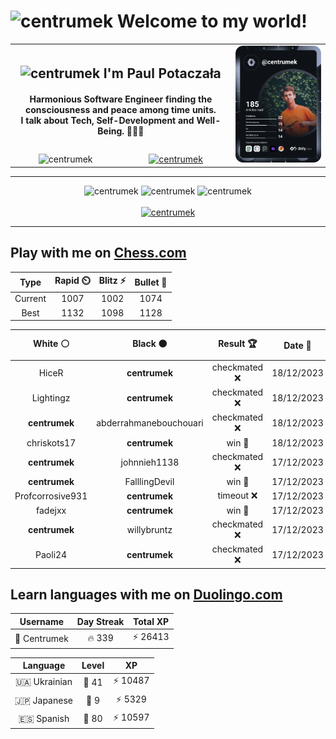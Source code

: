 <h1>
  <img
    src="https://emojis.slackmojis.com/emojis/images/1531849430/4246/blob-sunglasses.gif"
    width="30"
    alt="centrumek"
  />
  Welcome to my world!
</h1>

<table>
  <tbody>
    <tr>
      <td align="center" width="70%" colspan="2">
        <h2>
          <img
            src="https://raw.githubusercontent.com/MartinHeinz/MartinHeinz/master/wave.gif"
            width="30px"
            alt="centrumek"
          />
          I'm Paul Potaczała
        </h2>
        <h4>
          Harmonious Software Engineer finding the consciousness and peace among time units.
          <br/>
          I talk about Tech, Self-Development and Well-Being. 🌿🧘🚀
        </h4>
      </td>
      <td width="30%" rowspan="2">
        <a href="https://app.daily.dev/centrumek">
          <img
            src="./devcard.svg"
            alt="centrumek"
          />
        </a>
      </td>
    </tr>
    <tr align="center">
      <td>
        <img
          src="https://komarev.com/ghpvc/?username=centrumek&label=visitors&color=0e75b6&style=flat"
          alt="centrumek"
        >
      </td>
      <td>
        <a href="https://stackoverflow.com/users/14496012/centrumek">
          <img
            src="https://stackoverflow.com/users/flair/14496012.png?theme=dark"
            alt="centrumek"
          >
        </a>
      </td>
    </tr>
  </tbody>
</table>

---
<div align="center">
  <img 
    src="https://github-readme-stats.vercel.app/api?username=centrumek&show_icons=true&count_private=true&theme=dark&hide_border=true&hide=issues,contribs&bg_color=00000000"
    alt="centrumek"
  />
  <img
    src="https://github-readme-stats.vercel.app/api/top-langs/?username=centrumek&layout=compact&hide_border=true&theme=dark&bg_color=00000000&langs_count=6&exclude_repo=air-statistic-app"
    alt="centrumek"
  />
  <img 
    src="https://github-readme-streak-stats.herokuapp.com?user=centrumek&theme=dark&hide_border=true&background=FFFFFF00"
    alt="centrumek"
  />
  <br/>
  <br/>
  <a href="https://www.buymeacoffee.com/centrumek">
    <img
      src="https://cdn.buymeacoffee.com/buttons/v2/default-orange.png"
      height="50"
      width="210"
      alt="centrumek"
    />
  </a>
</div>

---

## Play with me on [Chess.com](https://www.chess.com/member/centrumek)

<div align="center">
<!--START_SECTION:chessStats-->
<!-- Automatically generated with https://github.com/Balastrong/chess-stats-action -->

| Type | Rapid ⏲️ | Blitz ⚡ | Bullet 🔫 |
|:---:|:---:|:---:|:---:|
| Current | 1007 | 1002 | 1074 |
| Best | 1132 | 1098 | 1128 |

| White ⚪ | Black ⚫ | Result 🏆 | Date 📅 | Position 🗺️ | Type 🕕 |
|:---:|:---:|:---:|:---:|:---:|:---:|
| HiceR | **centrumek** | checkmated ❌ | 18/12/2023 | <a href="http://www.ee.unb.ca/cgi-bin/tervo/fen.pl?select=1R6/p1p5/k1N5/2p4p/Q7/6P1/P4PPK/8 b - -">Link</a> | Blitz |
| Lightingz | **centrumek** | checkmated ❌ | 18/12/2023 | <a href="http://www.ee.unb.ca/cgi-bin/tervo/fen.pl?select=4Q1k1/p7/5KP1/1p6/8/2P5/PP6/8 b - -">Link</a> | Blitz |
| **centrumek** | abderrahmanebouchouari | checkmated ❌ | 18/12/2023 | <a href="http://www.ee.unb.ca/cgi-bin/tervo/fen.pl?select=1r6/3k1pp1/P1pp2p1/8/3P1P2/8/2PR4/r1K4R w - -">Link</a> | Blitz |
| chriskots17 | **centrumek** | win 🥇 | 18/12/2023 | <a href="http://www.ee.unb.ca/cgi-bin/tervo/fen.pl?select=r5k1/pp3r2/7q/2pp4/3p4/1P1P1p1P/1PP2PP1/R4RK1 w - -">Link</a> | Blitz |
| **centrumek** | johnnieh1138 | checkmated ❌ | 17/12/2023 | <a href="http://www.ee.unb.ca/cgi-bin/tervo/fen.pl?select=k7/p5p1/1p1Bp2p/1P2P2P/1KrPp3/4P3/q5P1/3R3R w - -">Link</a> | Blitz |
| **centrumek** | FalllingDevil | win 🥇 | 17/12/2023 | <a href="http://www.ee.unb.ca/cgi-bin/tervo/fen.pl?select=3r2k1/Q1R3pp/4pp2/1B6/2P5/6KP/5nP1/7r b - -">Link</a> | Blitz |
| Profcorrosive931 | **centrumek** | timeout ❌ | 17/12/2023 | <a href="http://www.ee.unb.ca/cgi-bin/tervo/fen.pl?select=8/8/8/3Rp3/3pP2p/1P1P3K/2Q1kbP1/8 b - -">Link</a> | Blitz |
| fadejxx | **centrumek** | win 🥇 | 17/12/2023 | <a href="http://www.ee.unb.ca/cgi-bin/tervo/fen.pl?select=2r5/2P3p1/2RK4/5pPk/3P1B2/4P3/8/8 w - -">Link</a> | Blitz |
| **centrumek** | willybruntz | checkmated ❌ | 17/12/2023 | <a href="http://www.ee.unb.ca/cgi-bin/tervo/fen.pl?select=3r2k1/2p2pbp/p2q2p1/2K2pPP/4r3/5Q2/2P2B2/8 w - -">Link</a> | Blitz |
| Paoli24 | **centrumek** | checkmated ❌ | 17/12/2023 | <a href="http://www.ee.unb.ca/cgi-bin/tervo/fen.pl?select=k1r2r2/2Q3b1/R2pP3/1p2p2p/1P2P1pP/8/PP3PPN/5RK1 b - -">Link</a> | Blitz |

<!--END_SECTION:chessStats-->
</div>

## Learn languages with me on [Duolingo.com](https://www.duolingo.com/profile/Centrumek)

<div align="center">
<!--START_SECTION:duolingoStats-->
<!-- Automatically generated with https://github.com/centrumek/duolingo-readme-stats-->

| Username | Day Streak | Total XP |
|:---:|:---:|:---:|
| 👤 Centrumek | 🔥 339 | ⚡ 26413 |

| Language | Level | XP |
|:---:|:---:|:---:|
| 🇺🇦 Ukrainian | 👑 41 | ⚡ 10487 |
| 🇯🇵 Japanese | 👑 9 | ⚡ 5329 |
| 🇪🇸 Spanish | 👑 80 | ⚡ 10597 |

<!--END_SECTION:duolingoStats-->
</div>
<!--
**centrumek/centrumek** is a ✨ _special_ ✨ repository because its `README.md` (this file) appears on your GitHub profile.

Here are some ideas to get you started:

- 🔭 I’m currently working on ...
- 🌱 I’m currently learning ...
- 👯 I’m looking to collaborate on ...
- 🤔 I’m looking for help with ...
- 💬 Ask me about ...
- 📫 How to reach me: ...
- 😄 Pronouns: ...
- ⚡ Fun fact: ...
-->
